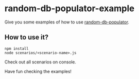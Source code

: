 # random-db-populator-example

Give you some examples of how to use [random-db-populator](https://www.npmjs.com/package/random-db-populator).

## How to use it?

```
npm install
node scenarios/<scenario-name>.js
```
Check out all scenarios on console.

Have fun checking the examples!